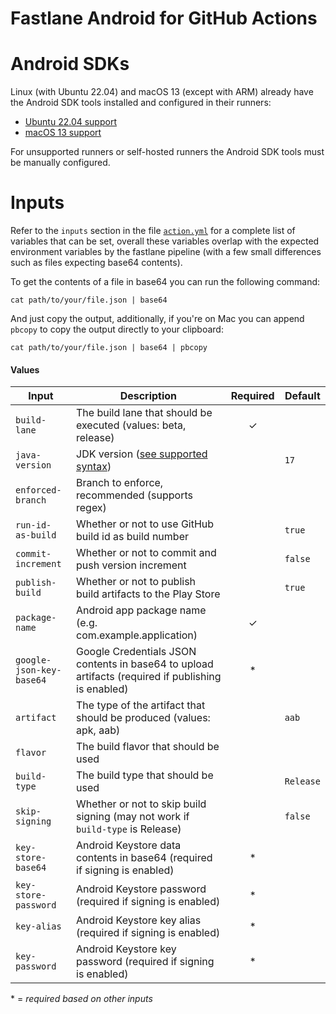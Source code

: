 # Fastlane Android for GitHub Actions

# Android SDKs

Linux (with Ubuntu 22.04) and macOS 13 (except with ARM) already have the Android SDK tools installed and configured in
their runners:

- [Ubuntu 22.04 support](https://github.com/actions/runner-images/blob/main/images/linux/Ubuntu2204-Readme.md#android)
- [macOS 13 support](https://github.com/actions/runner-images/blob/main/images/macos/macos-13-Readme.md#android)

For unsupported runners or self-hosted runners the Android SDK tools must be manually configured.

# Inputs

Refer to the `inputs` section in the file [`action.yml`](action.yml) for a complete list of variables that can be set,
overall these variables overlap with the expected environment variables by the fastlane pipeline (with a few small
differences such as files expecting base64 contents).

To get the contents of a file in base64 you can run the following command:

```shell
cat path/to/your/file.json | base64 
```

And just copy the output, additionally, if you're on Mac you can append `pbcopy` to copy the output directly to your
clipboard:

```shell
cat path/to/your/file.json | base64 | pbcopy
```

#### Values

| Input                    | Description                                                                                          | Required | Default   |
|--------------------------|------------------------------------------------------------------------------------------------------|:--------:|-----------|
| `build-lane`             | The build lane that should be executed (values: beta, release)                                       |    ✓     |           |
| `java-version`           | JDK version ([see supported syntax](https://github.com/actions/setup-java#supported-version-syntax)) |          | `17`      |
| `enforced-branch`        | Branch to enforce, recommended (supports regex)                                                      |          |           |
| `run-id-as-build`        | Whether or not to use GitHub build id as build number                                                |          | `true`    |
| `commit-increment`       | Whether or not to commit and push version increment                                                  |          | `false`   |
| `publish-build`          | Whether or not to publish build artifacts to the Play Store                                          |          | `true`    |
| `package-name`           | Android app package name (e.g. com.example.application)                                              |    ✓     |           |
| `google-json-key-base64` | Google Credentials JSON contents in base64 to upload artifacts (required if publishing is enabled)   |    *     |           |
| `artifact`               | The type of the artifact that should be produced (values: apk, aab)                                  |          | `aab`     |
| `flavor`                 | The build flavor that should be used                                                                 |          |           |
| `build-type`             | The build type that should be used                                                                   |          | `Release` |
| `skip-signing`           | Whether or not to skip build signing (may not work if `build-type` is Release)                       |          | `false`   |
| `key-store-base64`       | Android Keystore data contents in base64 (required if signing is enabled)                            |    *     |           |
| `key-store-password`     | Android Keystore password (required if signing is enabled)                                           |    *     |           |
| `key-alias`              | Android Keystore key alias (required if signing is enabled)                                          |    *     |           |
| `key-password`           | Android Keystore key password (required if signing is enabled)                                       |    *     |           |

\* = _required based on other inputs_
